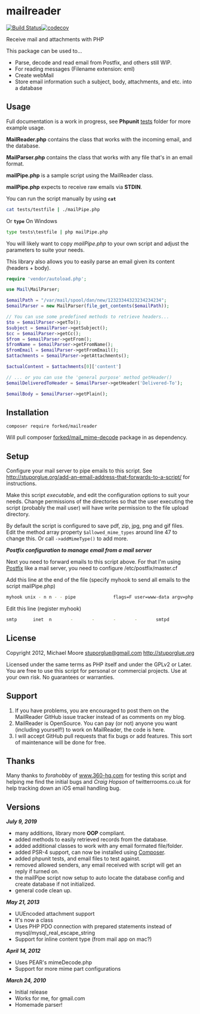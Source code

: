 mailreader
====================================

[![Build Status](https://travis-ci.org/techno-express/mailreader.svg?branch=master)](https://travis-ci.org/techno-express/mailreader)[![codecov](https://codecov.io/gh/techno-express/mailreader/branch/master/graph/badge.svg)](https://codecov.io/gh/techno-express/mailreader)

Receive mail and attachments with PHP

This package can be used to...

- Parse, decode and read email from Postfix, and others still WIP.
- For reading messages (Filename extension: eml)
- Create webMail
- Store email information such a subject, body, attachments, and etc. into a database

Usage
-------------------------------------

Full documentation is a work in progress, see **Phpunit** [tests](#./tests/) folder for more example usage.

**MailReader.php** contains the class that works with the incoming email, and the database.

**MailParser.php** contains the class that works with any file that's in an email format.

**mailPipe.php** is a sample script using the MailReader class.

**mailPipe.php** expects to receive raw emails via **STDIN**.

You can run the script manually by using **`cat`**

```sh
cat tests/testfile | ./mailPipe.php
```

Or **`type`** On Windows

```cmd
type tests\testfile | php mailPipe.php
```

You will likely want to copy *mailPipe.php* to your own script and adjust the parameters to suite your needs.

This library also allows you to easily parse an email given its content (headers + body).

```php
require 'vendor/autoload.php';

use Mail\MailParser;

$emailPath = "/var/mail/spool/dan/new/12323344323234234234";
$emailParser = new MailParser(file_get_contents($emailPath));

// You can use some predefined methods to retrieve headers...
$to = $emailParser->getTo();
$subject = $emailParser->getSubject();
$cc = $emailParser->getCc();
$from = $emailParser->getFrom();
$fromName = $emailParser->getFromName();
$fromEmail = $emailParser->getFromEmail();
$attachments = $emailParser->getAttachments();

$actualContent = $attachments[0]['content']

// ... or you can use the 'general purpose' method getHeader()
$emailDeliveredToHeader = $emailParser->getHeader('Delivered-To');

$emailBody = $emailParser->getPlain();
```

Installation
-------------------------------------

```shell
composer require forked/mailreader
```

Will pull composer [forked/mail_mime-decode](https://packagist.org/packages/forked/mail_mime-decode) package in as dependency.

Setup
-------------------------------------

Configure your mail server to pipe emails to this script. See
<http://stuporglue.org/add-an-email-address-that-forwards-to-a-script/>
for instructions.  

Make this script *executable*, and edit the configuration options to suit your needs. Change permissions of the directories so that the user executing the script (probably the mail user) will have write permission to the file upload directory.

By default the script is configured to save pdf, zip, jpg, png and gif files. Edit the method array property `$allowed_mime_types` around line 47 to change this. Or call `->addMimeType()` to add more.

___Postfix configuration to manage email from a mail server___

Next you need to forward emails to this script above. For that I'm using [Postfix](http://www.postfix.org/) like a mail server, you need to configure /etc/postfix/master.cf

Add this line at the end of the file (specify myhook to send all emails to the script mailPipe.php)

```sh
myhook unix - n n - - pipe              flags=F user=www-data argv=php -c /etc/php5/apache2/php.ini -f /var/www/mailPipe.php ${sender} ${size} ${recipient}
```

Edit this line (register myhook)

```sh
smtp      inet  n       -       -       -       -       smtpd                   -o content_filter=myhook:dummy
```

License
-------------------------------------

Copyright 2012,
Michael Moore <stuporglue@gmail.com>
<http://stuporglue.org>

Licensed under the same terms as PHP itself and under the GPLv2 or Later.
You are free to use this script for personal or commercial projects. Use at your own risk. No guarantees or warranties.

Support
-------------------------------------

 1. If you have problems, you are encouraged to post them on the MailReader GitHub issue tracker instead of as comments on my blog.
 2. MailReader is OpenSource. You can pay (or not) anyone you want (including yourself!) to work on MailReader, the code is here.
 3. I will accept GitHub pull requests that fix bugs or add features. This sort of maintenance will be done for free.

Thanks
-------------------------------------

Many thanks to *forahobby* of www.360-hq.com for testing this script and helping me find the initial bugs and *Craig Hopson* of twitterrooms.co.uk for help tracking down an iOS email handling bug.

Versions
-------------------------------------

___July 9, 2019___

- many additions, library more **OOP** compliant.
- added methods to easily retrieved records from the database.
- added additional classes to work with any email formated file/folder.
- added PSR-4 support, can now be installed using [Composer](https://getcomposer.org).
- added phpunit tests, and email files to test against.
- removed allowed senders, any email received with script will get an reply if turned on.
- the mailPipe script now setup to auto locate the database config and create database if not initialized.
- general code clean up.

___May 21, 2013___

- UUEncoded attachment support
- It's now a class
- Uses PHP PDO connection with prepared statements instead of mysql/mysql_real_escape_string
- Support for inline content type (from mail app on mac?)

___April 14, 2012___

- Uses PEAR's mimeDecode.php
- Support for more mime part configurations

___March 24, 2010___

- Initial release
- Works for me, for gmail.com
- Homemade parser!
